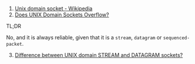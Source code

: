  1. [Unix domain socket - Wikipedia][1]
 2. [Does UNIX Domain Sockets Overflow?][2]
 
 TL;DR
 
 No, and it is always reliable, given that it is a `stream`, `datagram` or `sequenced-packet`.
 
 3. [Difference between UNIX domain STREAM and DATAGRAM sockets?][3]
 
[1]: https://en.wikipedia.org/wiki/Unix_domain_socket
[2]: https://unix.stackexchange.com/questions/283323/do-unix-domain-sockets-overflow
[3]: https://stackoverflow.com/questions/13953912/difference-between-unix-domain-stream-and-datagram-sockets
